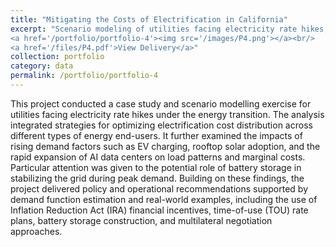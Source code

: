 ```yaml
---
title: "Mitigating the Costs of Electrification in California"
excerpt: "Scenario modeling of utilities facing electricity rate hikes, highlighting demand-side dynamics and solutions.<br/>
<a href='/portfolio/portfolio-4'><img src='/images/P4.png'></a><br/>
<a href='/files/P4.pdf'>View Delivery</a>"
collection: portfolio
category: data
permalink: /portfolio/portfolio-4
---
```


This project conducted a case study and scenario modelling exercise for utilities facing electricity rate hikes under the energy transition. The analysis integrated strategies for optimizing electrification cost distribution across different types of energy end-users. It further examined the impacts of rising demand factors such as EV charging, rooftop solar adoption, and the rapid expansion of AI data centers on load patterns and marginal costs. Particular attention was given to the potential role of battery storage in stabilizing the grid during peak demand. Building on these findings, the project delivered policy and operational recommendations supported by demand function estimation and real-world examples, including the use of Inflation Reduction Act (IRA) financial incentives, time-of-use (TOU) rate plans, battery storage construction, and multilateral negotiation approaches.
